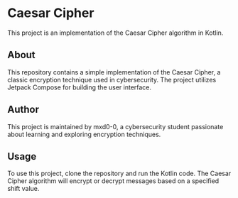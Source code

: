 # Caesar Cipher

This project is an implementation of the Caesar Cipher algorithm in Kotlin.

## About

This repository contains a simple implementation of the Caesar Cipher, a classic encryption technique used in cybersecurity. The project utilizes Jetpack Compose for building the user interface.

## Author

This project is maintained by mxd0-0, a cybersecurity student passionate about learning and exploring encryption techniques.

## Usage

To use this project, clone the repository and run the Kotlin code. The Caesar Cipher algorithm will encrypt or decrypt messages based on a specified shift value.
